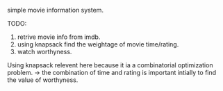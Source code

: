 simple movie information system.

TODO:
 1. retrive movie info from imdb. 
 2. using knapsack find the weightage of movie time/rating.
 3. watch worthyness.

Using knapsack relevent here because it ia a combinatorial optimization problem.
-> the combination of time and rating is important intially to find the value of worthyness. 
